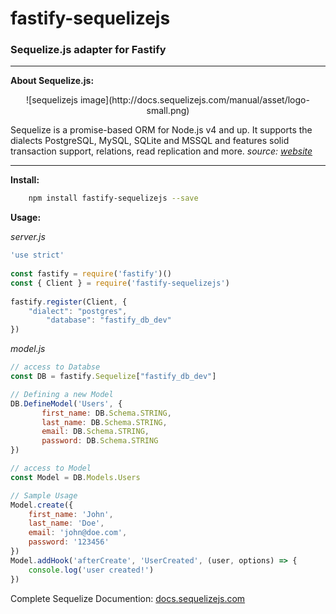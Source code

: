 fastify-sequelizejs
===================
### Sequelize.js adapter for Fastify
----
**About Sequelize.js:**

<p align="center" />
	![sequelizejs image](http://docs.sequelizejs.com/manual/asset/logo-small.png)
	
Sequelize is a promise-based ORM for Node.js v4 and up. It supports the dialects PostgreSQL, MySQL, SQLite and MSSQL and features solid transaction support, relations, read replication and more.
*source: [website](http://sequelizejs.com)*

---
**Install:**

```bash
    npm install fastify-sequelizejs --save
```
**Usage:**

*server.js*
```javascript
'use strict'
	
const fastify = require('fastify')()
const { Client } = require('fastify-sequelizejs')
	
fastify.register(Client, {
	"dialect": "postgres",
        "database": "fastify_db_dev"
})
```
*model.js*
```javascript
// access to Databse
const DB = fastify.Sequelize["fastify_db_dev"]

// Defining a new Model
DB.DefineModel('Users', {
       first_name: DB.Schema.STRING,
       last_name: DB.Schema.STRING,
       email: DB.Schema.STRING,
       password: DB.Schema.STRING
})

// access to Model
const Model = DB.Models.Users

// Sample Usage
Model.create({
	first_name: 'John',
	last_name: 'Doe',
	email: 'john@doe.com',
	password: '123456'
})
Model.addHook('afterCreate', 'UserCreated', (user, options) => {
	console.log('user created!')
})
```

Complete Sequelize Documention: [docs.sequelizejs.com](http://docs.sequelizejs.com/)
